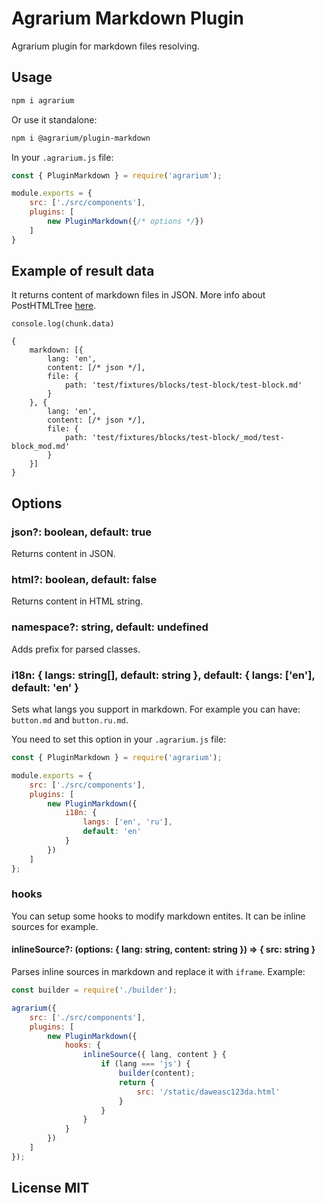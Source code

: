 # Agrarium Markdown Plugin

Agrarium plugin for markdown files resolving.

## Usage

```sh
npm i agrarium
```

Or use it standalone:

```sh
npm i @agrarium/plugin-markdown
```

In your `.agrarium.js` file:

```js
const { PluginMarkdown } = require('agrarium');

module.exports = {
    src: ['./src/components'],
    plugins: [
        new PluginMarkdown({/* options */})
    ]
}
```

## Example of result data

It returns content of markdown files in JSON. More info about PostHTMLTree [here](https://github.com/posthtml/posthtml-parser#result-posthtmltree).

`console.log(chunk.data)`
```
{
    markdown: [{
        lang: 'en',
        content: [/* json */],
        file: {
            path: 'test/fixtures/blocks/test-block/test-block.md'
        }
    }, {
        lang: 'en',
        content: [/* json */],
        file: {
            path: 'test/fixtures/blocks/test-block/_mod/test-block_mod.md'
        }
    }]
}
```

## Options

### json?: boolean, default: true

Returns content in JSON.

### html?: boolean, default: false

Returns content in HTML string.

### namespace?: string, default: undefined

Adds prefix for parsed classes.

### i18n: { langs: string[], default: string }, default: { langs: ['en'], default: 'en' }

Sets what langs you support in markdown. For example you can have: `button.md` and `button.ru.md`.

You need to set this option in your `.agrarium.js` file:
``` js
const { PluginMarkdown } = require('agrarium');

module.exports = {
    src: ['./src/components'],
    plugins: [
        new PluginMarkdown({
            i18n: {
                langs: ['en', 'ru'],
                default: 'en'
            }
        })
    ]
};
```

### hooks

You can setup some hooks to modify markdown entites. It can be inline sources for example.

#### inlineSource?: (options: { lang: string, content: string }) => { src: string }

Parses inline sources in markdown and replace it with `iframe`. Example:

``` js
const builder = require('./builder');

agrarium({
    src: ['./src/components'],
    plugins: [
        new PluginMarkdown({
            hooks: {
                inlineSource({ lang, content } {
                    if (lang === 'js') {
                        builder(content);
                        return {
                            src: '/static/daweasc123da.html'
                        }
                    }
                }
            }
        })
    ]
});
```

## License MIT
